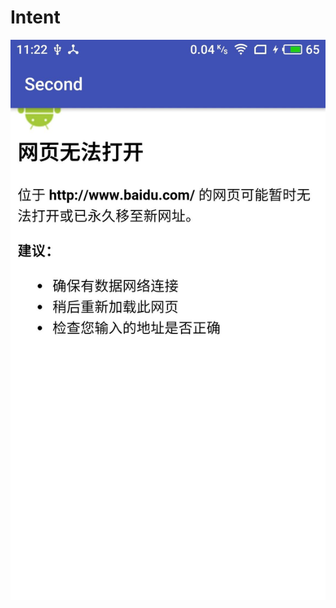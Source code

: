 # Intent
![](https://github.com/yy2018y/Intent/blob/master/image/QQ%E5%9B%BE%E7%89%8720190505114540.jpg)
